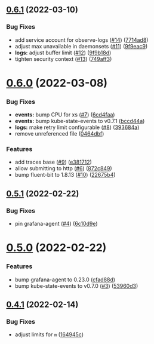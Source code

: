 ## [0.6.1](https://github.com/observeinc/manifests/compare/v0.6.0...v0.6.1) (2022-03-10)


### Bug Fixes

* add service account for observe-logs ([#14](https://github.com/observeinc/manifests/issues/14)) ([7714ad8](https://github.com/observeinc/manifests/commit/7714ad84d2b9331e665adfe3d9dc9d716e07f698))
* adjust max unavailable in daemonsets ([#11](https://github.com/observeinc/manifests/issues/11)) ([9f9eac9](https://github.com/observeinc/manifests/commit/9f9eac99cbe2cd3c7e8b47df8d63faeb43cf23c1))
* **logs:** adjust buffer limit ([#12](https://github.com/observeinc/manifests/issues/12)) ([9f9b18d](https://github.com/observeinc/manifests/commit/9f9b18d2d0a630347c64917afa6404d26d3318e5))
* tighten security context ([#13](https://github.com/observeinc/manifests/issues/13)) ([749aff3](https://github.com/observeinc/manifests/commit/749aff3afa4f1022a1508f7a73c2007ad656640a))



# [0.6.0](https://github.com/observeinc/manifests/compare/v0.5.1...v0.6.0) (2022-03-08)


### Bug Fixes

* **events:** bump CPU for xs ([#7](https://github.com/observeinc/manifests/issues/7)) ([6cd4faa](https://github.com/observeinc/manifests/commit/6cd4faa33aff46343185681ecd254e8ace0dd559))
* **events:** bump kube-state-events to v0.7.1 ([bccd44a](https://github.com/observeinc/manifests/commit/bccd44abe8b7bc76132a7c2e74d16574cf9967fd))
* **logs:** make retry limit configurable ([#8](https://github.com/observeinc/manifests/issues/8)) ([393684a](https://github.com/observeinc/manifests/commit/393684a171e13371cbc08689ecc0e4b542c1a9f5))
* remove unreferenced file ([0464dbf](https://github.com/observeinc/manifests/commit/0464dbfa75cbad212128fd0fb24525bf900c7f74))


### Features

* add traces base ([#9](https://github.com/observeinc/manifests/issues/9)) ([e381712](https://github.com/observeinc/manifests/commit/e381712d20a9606262818a17e8a9268511370281))
* allow submitting to http ([#6](https://github.com/observeinc/manifests/issues/6)) ([872c849](https://github.com/observeinc/manifests/commit/872c849ef799cf3102f9d6758f50a0af94edd8ca))
* bump fluent-bit to 1.8.13 ([#10](https://github.com/observeinc/manifests/issues/10)) ([22675b4](https://github.com/observeinc/manifests/commit/22675b44de45ed879c225993dd6d2715d62e22f3))



## [0.5.1](https://github.com/observeinc/manifests/compare/v0.5.0...v0.5.1) (2022-02-22)


### Bug Fixes

* pin grafana-agent ([#4](https://github.com/observeinc/manifests/issues/4)) ([6c10d9e](https://github.com/observeinc/manifests/commit/6c10d9eb628fcaf731152e8fe4beb0e550eefa5e))



# [0.5.0](https://github.com/observeinc/manifests/compare/v0.4.1...v0.5.0) (2022-02-22)


### Features

* bump grafana-agent to 0.23.0 ([cfad88d](https://github.com/observeinc/manifests/commit/cfad88dd1b902290899fb852f55eddb731b10453))
* bump kube-state-events to v0.7.0 ([#3](https://github.com/observeinc/manifests/issues/3)) ([53960d3](https://github.com/observeinc/manifests/commit/53960d341ab3baee657b041bea0f74a42ec9194e))



## [0.4.1](https://github.com/observeinc/manifests/compare/v0.4.0...v0.4.1) (2022-02-14)


### Bug Fixes

* adjust limits for `m` ([164945c](https://github.com/observeinc/manifests/commit/164945c8bb10f347962f4e366285bca3ef9382bb))



